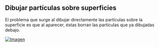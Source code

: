 ## Dibujar partículas sobre superficies

El problema que surge al dibujar directamente las partículas sobre la superficie es que al aparecer, éstas borran las partículas que ya dibujadas debajo.

[![Imagen](https://github.com/hcosta/referencia-gml/raw/master/aprendizaje/avanzados/14_particulas_persistentes_en_superficies.gmx/captura.png)](https://github.com/hcosta/referencia-gml/raw/master/aprendizaje/avanzados/14_particulas_persistentes_en_superficies.gmx/captura.png)